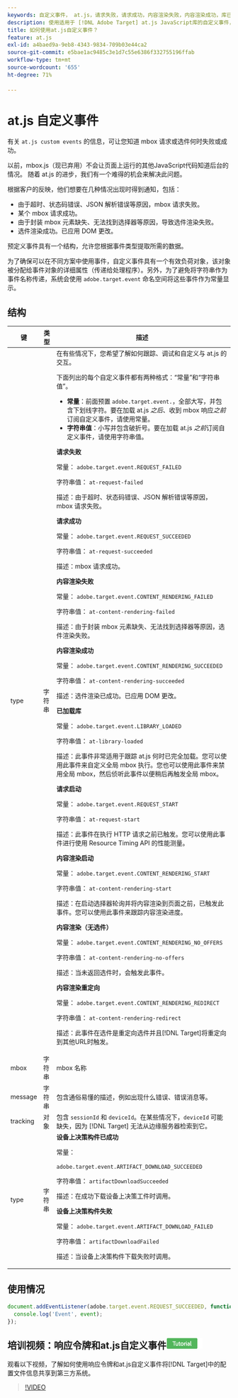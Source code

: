 ```yaml
---
keywords: 自定义事件， at.js，请求失败，请求成功，内容渲染失败，内容渲染成功，库已加载，请求开始，内容渲染开始，内容渲染无选件，内容渲染重定向，自定义事件2
description: 使用适用于 [!DNL Adobe Target] at.js JavaScript库的自定义事件，以在mbox请求或选件失败或成功时接收通知。
title: 如何使用at.js自定义事件？
feature: at.js
exl-id: a4baed9a-9eb8-4343-9834-709b03e44ca2
source-git-commit: e5bae1ac9485c3e1d7c55e6386f332755196ffab
workflow-type: tm+mt
source-wordcount: '655'
ht-degree: 71%

---
```


# at.js 自定义事件

有关 `at.js custom events` 的信息，可让您知道 mbox 请求或选件何时失败或成功。

以前，mbox.js（现已弃用）不会让页面上运行的其他JavaScript代码知道后台的情况。 随着 at.js 的进步，我们有一个难得的机会来解决此问题。

根据客户的反映，他们想要在几种情况出现时得到通知，包括：

* 由于超时、状态码错误、JSON 解析错误等原因，mbox 请求失败。
* 某个 mbox 请求成功。
* 由于封装 mbox 元素缺失、无法找到选择器等原因，导致选件渲染失败。
* 选件渲染成功。已应用 DOM 更改。

预定义事件具有一个结构，允许您根据事件类型提取所需的数据。

为了确保可以在不同方案中使用事件，自定义事件具有一个有效负荷对象，该对象被分配给事件对象的详细属性（传递给处理程序）。另外，为了避免将字符串作为事件名称传递，系统会使用 `adobe.target.event` 命名空间将这些事件作为常量显示。

## 结构

| 键 | 类型 | 描述 |
|--- |--- |--- |
| type | 字符串 | 在有些情况下，您希望了解如何跟踪、调试和自定义与 at.js 的交互。<p>下面列出的每个自定义事件都有两种格式：“常量”和“字符串值”。<ul><li>**常量**：前面预置 `adobe.target.event.`，全部大写，并包含下划线字符。要在加载 at.js *之后*、收到 mbox 响应&#x200B;*之前*&#x200B;订阅自定义事件，请使用常量。</li><li>**字符串值**：小写并包含破折号。要在加载 at.js *之前*&#x200B;订阅自定义事件，请使用字符串值。</li></ul>**请求失败**<p>常量： `adobe.target.event.REQUEST_FAILED`<p>字符串值： `at-request-failed`<p>描述：由于超时、状态码错误、JSON 解析错误等原因，mbox 请求失败。<p>**请求成功**<p>常量： `adobe.target.event.REQUEST_SUCCEEDED`<p>字符串值： `at-request-succeeded`<p>描述：mbox 请求成功。<p>**内容渲染失败**<p>常量： `adobe.target.event.CONTENT_RENDERING_FAILED`<p>字符串值： `at-content-rendering-failed`<p>描述：由于封装 mbox 元素缺失、无法找到选择器等原因，选件渲染失败。<p>**内容渲染成功**<p>常量： `adobe.target.event.CONTENT_RENDERING_SUCCEEDED`<p>字符串值： `at-content-rendering-succeeded`<p>描述：选件渲染已成功。已应用 DOM 更改。<p>**已加载库**<p>常量： `adobe.target.event.LIBRARY_LOADED`<p>字符串值： `at-library-loaded`<p>描述：此事件非常适用于跟踪 at.js 何时已完全加载。您可以使用此事件来自定义全局 mbox 执行。您也可以使用此事件来禁用全局 mbox，然后侦听此事件以便稍后再触发全局 mbox。<p>**请求启动**<p>常量： `adobe.target.event.REQUEST_START`<p>字符串值： `at-request-start`<p>描述：此事件在执行 HTTP 请求之前已触发。您可以使用此事件进行使用 Resource Timing API 的性能测量。<p>**内容渲染启动**<p>常量： `adobe.target.event.CONTENT_RENDERING_START`<p>字符串值： `at-content-rendering-start`<p>描述：在启动选择器轮询并将内容渲染到页面之前，已触发此事件。您可以使用此事件来跟踪内容渲染进度。<p>**内容渲染（无选件）**<p>常量： `adobe.target.event.CONTENT_RENDERING_NO_OFFERS`<p>字符串值： `at-content-rendering-no-offers`<p>描述：当未返回选件时，会触发此事件。<p>**内容渲染重定向**<p>常量： `adobe.target.event.CONTENT_RENDERING_REDIRECT`<p>字符串值： `at-content-rendering-redirect`<p>描述：此事件在选件是重定向选件并且[!DNL Target]将重定向到其他URL时触发。 |
| mbox | 字符串 | mbox 名称 |
| message | 字符串 | 包含通俗易懂的描述，例如出现什么错误、错误消息等。 |
| tracking | 对象 | 包含 `sessionId` 和 `deviceId`。在某些情况下，`deviceId` 可能缺失，因为 [!DNL Target] 无法从边缘服务器检索到它。 |
| type | 字符串 | **设备上决策构件已成功**<p>常量：<p>`adobe.target.event.ARTIFACT_DOWNLOAD_SUCCEEDED`<p>字符串值： `artifactDownloadSucceeded`<p>描述：在成功下载设备上决策工件时调用。<p>**设备上决策构件失败**<p>常量： `adobe.target.event.ARTIFACT_DOWNLOAD_FAILED`<p>字符串值： `artifactDownloadFailed`<p>描述：当设备上决策构件下载失败时调用。 |

## 使用情况

```javascript {line-numbers="true"}
document.addEventListener(adobe.target.event.REQUEST_SUCCEEDED, function(event) { 
  console.log('Event', event); 
});
```

## 培训视频：响应令牌和at.js自定义事件![教程徽章](../../../assets/tutorial.png)

观看以下视频，了解如何使用响应令牌和at.js自定义事件将[!DNL Target]中的配置文件信息共享到第三方系统。

>[!VIDEO](https://video.tv.adobe.com/v/23253/?quality=12)
